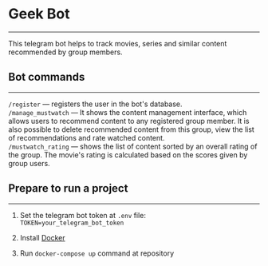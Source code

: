 # Geek Bot

___
This telegram bot helps to track movies, series and
similar content recommended by group members.

## Bot commands

___
`/register` — registers the user in the bot's database. <br/>
`/manage_mustwatch` — It shows the content management interface,
which allows users to recommend content to any registered group
member. It is also possible to delete recommended content from this
group, view the list of recommendations and rate watched content.<br/>
`/mustwatch_rating` — shows the list of content sorted by an overall
rating of the group. The movie's rating is calculated based on the
scores given by group users.

## Prepare to run a project

___

1. Set the telegram bot token at `.env` file:<br/>
   `TOKEN=your_telegram_bot_token`<br/>
2. Install
   [Docker](https://www.docker.com/)<br/>

3. Run `docker-compose up` command at repository
